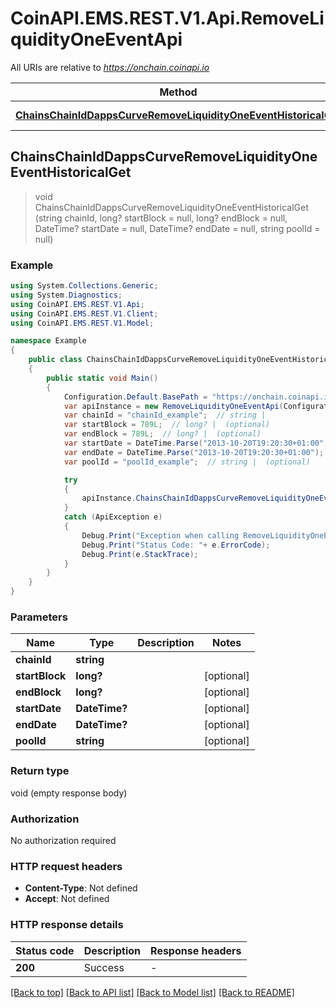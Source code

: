 # CoinAPI.EMS.REST.V1.Api.RemoveLiquidityOneEventApi

All URIs are relative to *https://onchain.coinapi.io*

Method | HTTP request | Description
------------- | ------------- | -------------
[**ChainsChainIdDappsCurveRemoveLiquidityOneEventHistoricalGet**](RemoveLiquidityOneEventApi.md#chainschainiddappscurveremoveliquidityoneeventhistoricalget) | **GET** /chains/{chain_id}/dapps/curve/removeLiquidityOneEvent/historical | 



## ChainsChainIdDappsCurveRemoveLiquidityOneEventHistoricalGet

> void ChainsChainIdDappsCurveRemoveLiquidityOneEventHistoricalGet (string chainId, long? startBlock = null, long? endBlock = null, DateTime? startDate = null, DateTime? endDate = null, string poolId = null)



### Example

```csharp
using System.Collections.Generic;
using System.Diagnostics;
using CoinAPI.EMS.REST.V1.Api;
using CoinAPI.EMS.REST.V1.Client;
using CoinAPI.EMS.REST.V1.Model;

namespace Example
{
    public class ChainsChainIdDappsCurveRemoveLiquidityOneEventHistoricalGetExample
    {
        public static void Main()
        {
            Configuration.Default.BasePath = "https://onchain.coinapi.io";
            var apiInstance = new RemoveLiquidityOneEventApi(Configuration.Default);
            var chainId = "chainId_example";  // string | 
            var startBlock = 789L;  // long? |  (optional) 
            var endBlock = 789L;  // long? |  (optional) 
            var startDate = DateTime.Parse("2013-10-20T19:20:30+01:00");  // DateTime? |  (optional) 
            var endDate = DateTime.Parse("2013-10-20T19:20:30+01:00");  // DateTime? |  (optional) 
            var poolId = "poolId_example";  // string |  (optional) 

            try
            {
                apiInstance.ChainsChainIdDappsCurveRemoveLiquidityOneEventHistoricalGet(chainId, startBlock, endBlock, startDate, endDate, poolId);
            }
            catch (ApiException e)
            {
                Debug.Print("Exception when calling RemoveLiquidityOneEventApi.ChainsChainIdDappsCurveRemoveLiquidityOneEventHistoricalGet: " + e.Message );
                Debug.Print("Status Code: "+ e.ErrorCode);
                Debug.Print(e.StackTrace);
            }
        }
    }
}
```

### Parameters


Name | Type | Description  | Notes
------------- | ------------- | ------------- | -------------
 **chainId** | **string**|  | 
 **startBlock** | **long?**|  | [optional] 
 **endBlock** | **long?**|  | [optional] 
 **startDate** | **DateTime?**|  | [optional] 
 **endDate** | **DateTime?**|  | [optional] 
 **poolId** | **string**|  | [optional] 

### Return type

void (empty response body)

### Authorization

No authorization required

### HTTP request headers

- **Content-Type**: Not defined
- **Accept**: Not defined


### HTTP response details
| Status code | Description | Response headers |
|-------------|-------------|------------------|
| **200** | Success |  -  |

[[Back to top]](#)
[[Back to API list]](../README.md#documentation-for-api-endpoints)
[[Back to Model list]](../README.md#documentation-for-models)
[[Back to README]](../README.md)

